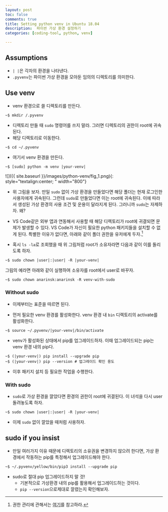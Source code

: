 ```yaml
---
layout: post
toc: false
comments: true
title: Setting python venv in Ubuntu 18.04
description:  파이썬 가상 환경 설정하기
categories: [coding-tool, python, venv]

---
```


## Assumptions 

- `| |`은 각자의 환경을 나타낸다. 
- `.pyvenv`는 파이썬 가상 환경을 모아둔 임의의 디렉토리를 의미한다. 

## Use venv 

* venv 환경으로 쓸 디렉토리를 만든다. 

```shell
~$ mkdir /.pyvenv 
```

* 디렉토리 만들 때 `sudo` 명령어를 쓰지 말라. 그러면 디렉토리의 권한이 root에 귀속된다. 
* 해당 디렉토리로 이동한다. 

```shell
~$ cd ~/.pyvenv 
```

* 여기서 venv 환경을 만든다. 

```shell
~$ [sudo] python -m venv |your-venv|
```

![]({{ site.baseurl }}/images/python-venv/fig_1.png){: style="textalign:center; " width="800"}

- 위 그림을 보자. 만일 `sudo` 없이 가상 환경을 만들었다면 해당 폴더는 현재 로그인한 사용자에게 귀속된다. 그런데 `sudo`로 만들었다면 이는 root에 귀속된다. 이에 따라서 생성된 가상 환경의 사용 조건 및 운용이 달라지게 된다. 그러니까 `sudo`는 자제하자.  왜?

- VS Code같은 외부 앱과 연동해서 사용할 때 해당 디렉토리가 root에 귀결되면 문제가 발생할 수 있다. VS Code가 자신이 필요한 python 패키지들을 설치할 수 없게 된다. 특별한 이유가 없다면, 아래와 같이 폴더 권한을 유저에게 두자.[^1]

- 혹시 `ls -la`로 조회했을 때 위 그림처럼 root가 소유자라면 다음과 같이 이를 돌리도록 하자. 

```shell
~$ sudo chown |user|:|user| -R |your-venv|
```

그림의 예라면 아래와 같이 실행하여 소유자를 root에서 user로 바꾸자. 

```shell
~$ sudo chown anarinsk:anarinsk -R venv-with-sudo 
``` 

[^1]: 권한 관리에 관해서는 [여기](https://eunguru.tistory.com/93)를 참고하라. 

### Without sudo

- 이제부터는 표준을 따르면 된다.

-  먼저 필요한  venv 환경를 활성화한다. venv 환경 내 `bin` 디렉토리의 activate를 활성화한다. 

```shell
~$ source ~/.pyvenv/|your-venv|/bin/activate 
```
- venv가 활성화된 상태에서 pip를 업그레이드하자. 이때 업그레이드되는 pip는 venv 환경 내의 pip다.  

```shell
~$ (|your-venv|) pip install --upgrade pip
~$ (|your-venv|) pip --version # 업그레이드 확인 용도 
```

* 이후 패키지 설치 등 필요한 작업을 수행한다. 

### With sudo

- `sudo`로 가상 환경을 깔았다면 환경의 권한이 root에 귀결된다. 이 녀석을 다시 user 돌려놓도록 하자. 

```shell
~$ sudo chown |user|:|user| -R |your-venv|
```

* 이제 `sudo` 없이 깔았을 때처럼 사용하자. 

## sudo if you insist

* 만일 여러가지 이유 때문에 디렉토리의 소유권을 변경하지 않으려 한다면, 가상 환경에서 작동하는 pip를 특정해서 업그레이드해야 한다.

```shell
~$ ~/.pyvenv/yellow/bin/pip3 install --upgrade pip
```

- sudo로  절대 pip 업그레이드하지 말 것!
	- 기본적으로 가상환경 내의 pip를 활용해서 업그레이드하는 것이다. 
	- `pip --version`으로제대로 깔렸는지 확인해보자.   


<!--stackedit_data:
eyJoaXN0b3J5IjpbLTE4MzUzNDM2MDQsMTQwMjIzMTQyLDEwMj
A4ODM3NTAsMTA2OTM1OTY2OSwxMTU3MjcwMjM0LDU3ODc4OTgw
OSwtODU0MTg0MzA1LC01ODc0OTY4NzcsMjA2NTE0NjkwN119
-->